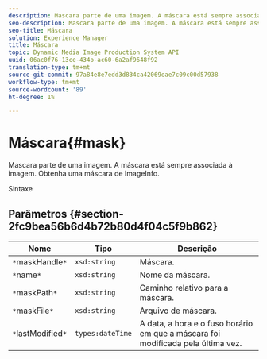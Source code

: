 ```yaml
---
description: Mascara parte de uma imagem. A máscara está sempre associada à imagem. Obtenha uma máscara de ImageInfo.
seo-description: Mascara parte de uma imagem. A máscara está sempre associada à imagem. Obtenha uma máscara de ImageInfo.
seo-title: Máscara
solution: Experience Manager
title: Máscara
topic: Dynamic Media Image Production System API
uuid: 06ac0f76-13ce-434b-ac60-6a2af9648f92
translation-type: tm+mt
source-git-commit: 97a84e8e7edd3d834ca42069eae7c09c00d57938
workflow-type: tm+mt
source-wordcount: '89'
ht-degree: 1%

---
```



# Máscara{#mask}

Mascara parte de uma imagem. A máscara está sempre associada à imagem. Obtenha uma máscara de ImageInfo.

Sintaxe

## Parâmetros {#section-2fc9bea56b6d4b72b80d4f04c5f9b862}

| Nome | Tipo | Descrição |
|---|---|---|
| `*`maskHandle`*` | `xsd:string` | Máscara. |
| `*`name`*` | `xsd:string` | Nome da máscara. |
| `*`maskPath`*` | `xsd:string` | Caminho relativo para a máscara. |
| `*`maskFile`*` | `xsd:string` | Arquivo de máscara. |
| `*`lastModified`*` | `types:dateTime` | A data, a hora e o fuso horário em que a máscara foi modificada pela última vez. |

